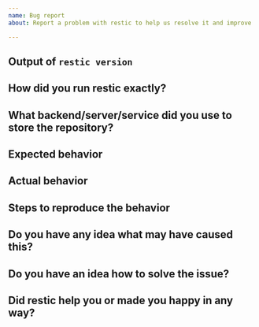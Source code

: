 ```yaml
---
name: Bug report
about: Report a problem with restic to help us resolve it and improve

---
```


<!--

Welcome! - We kindly ask that you:

  1. Fill out the issue template below - not doing so needs a good reason.
  2. Use the forum if you have a question rather than a bug or feature request.

The forum is at: https://forum.restic.net

NOTE: Not filling out the issue template needs a good reason, as otherwise it
may take a lot longer to find the problem, not to mention it can take up a lot
more time which can otherwise be spent on development. Please also take the
time to help us debug the issue by collecting relevant information, even if
it doesn't seem to be relevant to you. Thanks!

The forum is a better place for questions about restic or general suggestions
and topics, e.g. usage or documentation questions! This issue tracker is mainly
for tracking bugs and feature requests directly relating to the development of
the software itself, rather than the project.

Thanks for understanding, and for contributing to the project!

-->


Output of `restic version`
--------------------------


How did you run restic exactly?
-------------------------------

<!--
This section should include at least:

 * The complete command line and any environment variables you used to
   configure restic's backend access. Make sure to replace sensitive values!

 * The output of the commands, what restic prints gives may give us much
   information to diagnose the problem!
-->

What backend/server/service did you use to store the repository?
----------------------------------------------------------------



Expected behavior
-----------------

<!--
Describe what you'd like restic to do differently.
-->

Actual behavior
---------------

<!--
In this section, please try to concentrate on observations, so only describe
what you observed directly.
-->

Steps to reproduce the behavior
-------------------------------

<!--
The more time you spend describing an easy way to reproduce the behavior (if
this is possible), the easier it is for the project developers to fix it!
-->

Do you have any idea what may have caused this?
-----------------------------------------------



Do you have an idea how to solve the issue?
-------------------------------------------



Did restic help you or made you happy in any way?
-------------------------------------------------

<!--
Answering this question is not required, but if you have anything positive to share, please do so here!
Sometimes we get tired of reading bug reports all day and a little positive end note does wonders.
Idea by Joey Hess, https://joeyh.name/blog/entry/two_holiday_stories/
-->
